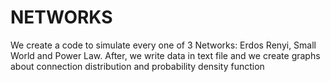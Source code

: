 # NETWORKS

We create a code to simulate every one of 3 Networks: Erdos Renyi, Small World and Power Law.
After, we write data in text file and we create graphs about connection distribution and probability density function 
